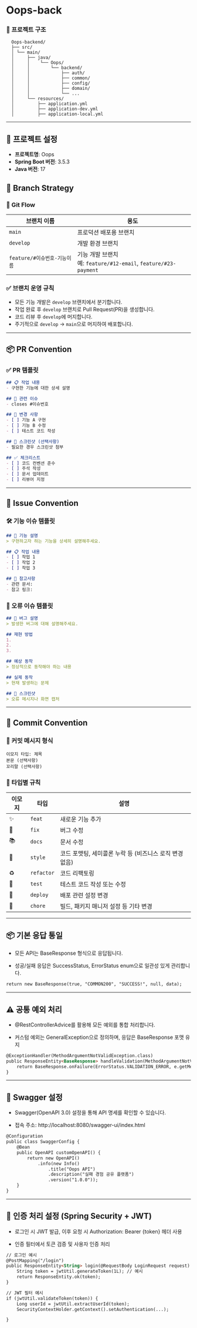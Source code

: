 # Oops-back

### 📁 프로젝트 구조
```
  Oops-backend/ 
  ├── src/ 
  │ └── main/ 
  │     ├── java/
  │     │    └── Oops/
  │     │        └── backend/
  │     │            ├── auth/
  │     │            ├── common/
  │     │            ├── config/
  │     │            ├── domain/ 
  │     │            └── ... 
  │     └── resources/ 
  │         ├── application.yml 
  │         ├── application-dev.yml 
  │         ├── application-local.yml 
```

---
## 🔧 프로젝트 설정

- **프로젝트명**: Oops
- **Spring Boot 버전**: 3.5.3
- **Java 버전**: 17

## 📁 Branch Strategy

### 🔀 Git Flow

| 브랜치 이름               | 용도                                                          |
| -------------------- | ----------------------------------------------------------- |
| `main`               | 프로덕션 배포용 브랜치                                                |
| `develop`                | 개발 환경 브랜치                                                   |
| `feature/#이슈번호-기능이름` | 기능 개발 브랜치 <br>예: `feature/#12-email`, `feature/#23-payment` |

### ✅ 브랜치 운영 규칙

* 모든 기능 개발은 `develop` 브랜치에서 분기합니다.
* 작업 완료 후 `develop` 브랜치로 Pull Request(PR)을 생성합니다.
* 코드 리뷰 후 `develop`에 머지합니다.
* 주기적으로 `develop` → `main`으로 머지하여 배포합니다.

---

## 📦 PR Convention

### ✅ PR 템플릿

```md
## 📋 작업 내용
- 구현한 기능에 대한 상세 설명

## 🎯 관련 이슈
- closes #이슈번호

## 📝 변경 사항
- [ ] 기능 A 구현
- [ ] 기능 B 수정
- [ ] 테스트 코드 작성

## 📸 스크린샷 (선택사항)
- 필요한 경우 스크린샷 첨부

## ✅ 체크리스트
- [ ] 코드 컨벤션 준수
- [ ] 주석 작성
- [ ] 문서 업데이트
- [ ] 리뷰어 지정
```

---

## 🧾 Issue Convention

### 🛠 기능 이슈 템플릿

```md
## 📌 기능 설명
> 구현하고자 하는 기능을 상세히 설명해주세요.

## 📋 작업 내용
- [ ] 작업 1
- [ ] 작업 2
- [ ] 작업 3

## 📎 참고사항
- 관련 문서:
- 참고 링크:
```

### 🐛 오류 이슈 템플릿

```md
## 🐛 버그 설명
> 발생한 버그에 대해 설명해주세요.

## 재현 방법
1. 
2. 
3. 

## 예상 동작
> 정상적으로 동작해야 하는 내용

## 실제 동작
> 현재 발생하는 문제

## 📸 스크린샷
> 오류 메시지나 화면 캡처
```

---

## 💬 Commit Convention

### 🧱 커밋 메시지 형식

```
이모지 타입: 제목
본문 (선택사항)
꼬리말 (선택사항)
```

### 🔖 타입별 규칙

| 이모지 | 타입         | 설명                                |
| --- | ---------- | --------------------------------- |
| ✨   | `feat`     | 새로운 기능 추가                         |
| 🐛  | `fix`      | 버그 수정                             |
| 📚  | `docs`     | 문서 수정                             |
| 💄  | `style`    | 코드 포맷팅, 세미콜론 누락 등 (비즈니스 로직 변경 없음) |
| ♻️  | `refactor` | 코드 리팩토링                           |
| 🧪  | `test`     | 테스트 코드 작성 또는 수정                   |
| 🚀  | `deploy`   | 배포 관련 설정 변경                       |
| 🧹  | `chore`    | 빌드, 패키지 매니저 설정 등 기타 변경            |

---
## 📦 기본 응답 통일 

- 모든 API는 BaseResponse<T> 형식으로 응답됩니다.

- 성공/실패 응답은 SuccessStatus, ErrorStatus enum으로 일관성 있게 관리합니다.
```md
return new BaseResponse(true, "COMMON200", "SUCCESS!", null, data);
```
---

## ⚠️ 공통 예외 처리 

- @RestControllerAdvice를 활용해 모든 예외를 통합 처리합니다.

- 커스텀 예외는 GeneralException으로 정의하며, 응답은 BaseResponse 포맷 유지

```md
@ExceptionHandler(MethodArgumentNotValidException.class)
public ResponseEntity<BaseResponse> handleValidation(MethodArgumentNotValidException e) {
    return BaseResponse.onFailure(ErrorStatus.VALIDATION_ERROR, e.getMessage());
}
```

---

## 📘 Swagger 설정 
- Swagger(OpenAPI 3.0) 설정을 통해 API 명세를 확인할 수 있습니다.

- 접속 주소: http://localhost:8080/swagger-ui/index.html

```md
@Configuration
public class SwaggerConfig {
    @Bean
    public OpenAPI customOpenAPI() {
        return new OpenAPI()
            .info(new Info()
                .title("Oops API")
                .description("실패 경험 공유 플랫폼")
                .version("1.0.0"));
    }
}
```

---

## 🔐 인증 처리 설정 (Spring Security + JWT)
- 로그인 시 JWT 발급, 이후 요청 시 Authorization: Bearer {token} 헤더 사용

- 인증 필터에서 토큰 검증 및 사용자 인증 처리
```md
// 로그인 예시
@PostMapping("/login")
public ResponseEntity<String> login(@RequestBody LoginRequest request) {
    String token = jwtUtil.generateToken(1L); // 예시
    return ResponseEntity.ok(token);
}
```

```md
// JWT 필터 예시
if (jwtUtil.validateToken(token)) {
    Long userId = jwtUtil.extractUserId(token);
    SecurityContextHolder.getContext().setAuthentication(...);

}
```
